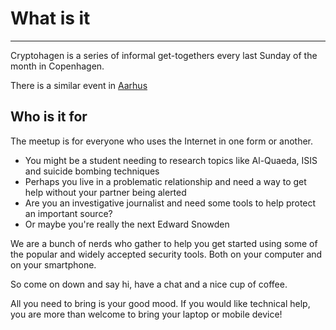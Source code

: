 # What is it

---
Cryptohagen is a series of informal get-togethers every last Sunday
of the month in Copenhagen.

There is a similar event in [Aarhus][cryptoaarhus]

## Who is it for

The meetup is for everyone who uses the Internet in one form or
another.

- You might be a student needing to research topics like Al-Quaeda,
  ISIS and suicide bombing techniques
- Perhaps you live in a problematic relationship and need a way to
  get help without your partner being alerted
- Are you an investigative journalist and need some tools to help
  protect an important source?
- Or maybe you're really the next Edward Snowden

We are a bunch of nerds who gather to help you get started using some
of the popular and widely accepted security tools. Both on your
computer and on your smartphone.

So come on down and say hi, have a chat and a nice cup of coffee.

All you need to bring is your good mood. If you would like technical
help, you are more than welcome to bring your laptop or mobile device!

[cryptoaarhus]:https://cryptoaarhus.dk/index_en.html
